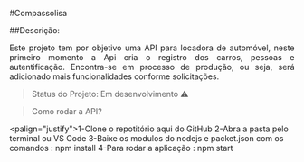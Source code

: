 #Compassolisa

##Descrição:
<p align="justify"> Este projeto tem por objetivo uma API para  locadora de automóvel, neste primeiro momento a Api cria o registro dos carros, pessoas e autentificação. Encontra-se em processo de produção, ou seja, será adicionado mais funcionalidades conforme solicitações.</p>

> Status do Projeto: Em desenvolvimento :warning:

>Como rodar a API?

<palign="justify">1-Clone o repotitório aqui do GitHub
2-Abra a pasta pelo terminal ou VS Code
3-Baixe os modulos do nodejs e packet.json com os comandos : npm install
4-Para rodar a aplicação : npm start</pp>
